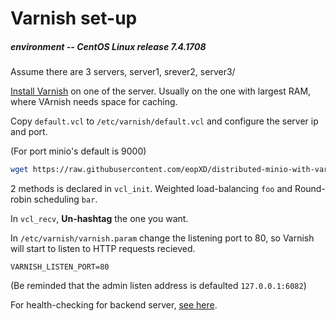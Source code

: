 # Varnish set-up
##### environment -- CentOS Linux release 7.4.1708

Assume there are 3 servers, server1, srever2, server3/

[Install Varnish](https://github.com/eopXD/distributed-minio-with-varnish/wiki/Install-Varnish) on one of the server. Usually on the one with largest RAM, where VArnish needs space for caching.

Copy `default.vcl` to `/etc/varnish/default.vcl` and configure the server ip and port.

(For port minio's default is 9000)
```bash
wget https://raw.githubusercontent.com/eopXD/distributed-minio-with-varnish/master/varnish/default.vcl
```
2 methods is declared in `vcl_init`. Weighted load-balancing `foo` and Round-robin scheduling `bar`.

In `vcl_recv`, **Un-hashtag** the one you want.

In `/etc/varnish/varnish.param` change the listening port to 80, so Varnish will start to listen to HTTP requests recieved. 
```
VARNISH_LISTEN_PORT=80
```

(Be reminded that the admin listen address is defaulted `127.0.0.1:6082`)

For health-checking for backend server, [see here](https://github.com/eopXD/distributed-minio-with-varnish/wiki/varnish-health-check). 

